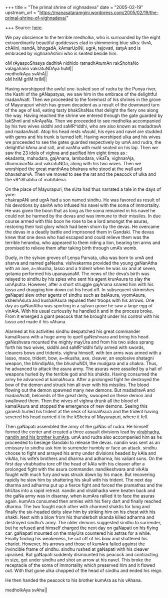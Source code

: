 +++
title = "The primal shrine of vighnadeva"
date = "2005-02-19"
upstream_url = "https://manasataramgini.wordpress.com/2005/02/19/the-primal-shrine-of-vighnadeva/"

+++
Source: [here](https://manasataramgini.wordpress.com/2005/02/19/the-primal-shrine-of-vighnadeva/).

We pay obscience to the terrible medholka, who is surrounded by the eight extraordinarily beautiful goddesses clad in shimmering blue silks: tIvrA, chAlini, nandA, bhogadA, kAmarUpiNi, ugrA, tejovatI, satyA and is embraced by vighnanAshini who is seated beside him.

oM rAyaspoShasya dadhitA nidhido ratnadhAtumAn rakShohaNo valagahano vakratuNDAya huM\|\|  
medholkAya svAhA\|\|  
oM hrIM grIM hrIM\|\|

Having worshipped the awful one-tusked son of rudra by the Punya river, the Kashi of the gANapatyas, we saw him in the embrace of the delightful madanAvatI. Then we proceeded to the foremost of his shrines in the grove of Mayurapuri which has grown decadent as a result of the downward turn of the age of kali, eating tasty bhakShaNas that delight the fiery one along the way. Having reached the shrine we entered through the gate guarded by lakShmI and nArAyaNa. Then we proceeded to see medholka accompanied by his two wives siddhi and saMR^iddhi, who are also known as madadravA and madanAvatI. Atop his head rests vAsukI, his eyes and navel are studded with gems and his trunk is turned left. Having worshiped ulka and his wives we proceeded to see the gates guarded respectively by umA and rudra, the delightful kAma and ratI, and varAha with mahI seated on his lap. Then we saw the 23 idols of vighna and pacified him eight times as :  
ekadanta, mahodara, gajAnana, lambodara, vikaTa, vighnarAja, dhumravarNa and vakratuNDa, along with his two wives. Then we worshiped the great manthAna bhairava who stood at the wall and bhavasharvA. Then we moved to see the rat and the peacock of ulka and the vR^iShabha of mahAdeva.

On the place of Mayurapuri, the sUta had thus narrated a tale in the days of yore:  
chakrapANi and ugrA had a son named sindhu. He was favored as result of his devotions by savitA who infused his navel with the soma of immortality. He was given the boon that as long as the soma remained in his navel he could not be harmed by the devas and was immune to their missiles. In due course armed with this boon he rose to be a lord amongst the asuras, restoring their lost glory which had been shorn by the devas. He overcame the devas in a deadly battle and imprisoned them in Gandaki. The devas knew that one deva who had escaped and could relieve them was the terrible heramba, who appeared to them riding a lion, bearing ten arms and promised to relieve them after taking birth through umA’s womb.

Duely, in the sylvan groves of Lenya Parvata, ulka was born to umA and sharva and named gaNesha. vishvakarma provided the young gaNanAtha with an axe, a\~nkusha, lasso and a trident when he was six and at seven, gotama performed his upanayanaM. The news of the deva’s birth was relayed to sindhu by his spies who sent his agent krurAsura to slay the umAputra. However, after a short struggle gajAnana snared him with his lasso and dragging him down cut his head off. In subsequent skirmishes gaNapati slew other agents of sindhu such as balAsura, vyomAsura, kshemAsura and kushalAsura repulsed their troops with his arrows. One day as gaNanAtha was sporting in a sylvan grove he saw a large egg of vinAtA. With his usual curiousity he handled it and in the process broke. From it emerged a giant peacock that he brought under his control with his lasso and made it his vAhana.

Alarmed at his activities sindhu despatched his great commander kamalAsura with a huge army to quell gaNeshvara and bring his head. gaNeshvara mounted the mighty mayUra and from his two sides sprang forth his two wives, siddhi and saMR^iddhi fully armed with swords, cleavers bows and tridents. vighna himself, with ten arms was armed with a lasso, mace, trident, bow, a\~nkusha, axe, cleaver, an explosive shatagni weapon, the bhindipAla, the bhushuNDI, the mudgara and a chakra. Thus, he advanced to attack the asura army. The asuras were assailed by a hail of weapons hurled by the terrible god and his shaktis. Having consumed the army he advanced at kamalAsura. After a prolonged fight he destroyed the bow of the demon and struck him all over with his missiles. The blood flowing out the demon spawned many new demons. But madadravA and madanAvatI, beloveds of the great deity, swooped on these demon and swallowed them. Then the wives of vighna drunk all the blood of kamalAsura and stopped the emergence of new demons. Seeing this ganesh hurled his trident at the neck of kamalAsura and the trident having severed his head carried it to the kShetra of Mayurapuri, where it fell.

Then gaNapati assembled the army of the gaNas of rudra. He himself formed the center and created a three assault divisions lead by [vIrabhadra, nandin and his brother kumAra](https://manasataramgini.wordpress.com/2004/05/19/rudra-his-agents/ "rudra- his agents"). umA and rudra also accompanied him as he proceeded to besiege Gandaki to release the devas. nandin was sent as an emissary to sindhu ask him to surrender humbly or face an attack. sindhu choose to fight and arrayed his army under divisions headed by kAla and vikAla, his wife’s brothers and dharma and adharma, his valiant sons. On the first day vIrabhadra tore off the head of kAla with his cleaver after a prolonged fight with the asura commander. nandikeshvara and vikAla fought with much fury and was struck down by his mace. But recovering rapidly he slew him by shattering his skull with his trident. The next day dharma and adharma put up a fierce fight and forced the pramathas and the bhUtas into a rapid retreat. nandin and vIrabhadra were beaten back and the gaNa army was in disarray, when kumAra rallied it to face the asuras again. kumAra consumed then armies with his fiery dart and finally reached dharma. The two fought each other with charmed shaktis for long and finally the six-headed deity slew him by striking him on his chest with his shakti. Next with a blow from his thunderbolt skanda killed adharma and destroyed sindhu’s army. The older demons suggested sindhu to surrender, but he refused and himself charged the next day on gaNapati on his flying car. gaNapati mounted on the mayUra countered his astras for a while. Finally finding his weakeness, he cut off of his bow and shattered his chariot. However, his arrows and those of kumAra failed against the invincible frame of sindhu. sindhu rushed at gaNapati with his cleaver upraised. But gaNapati suddenly dismounted his peacock and contracting in size, got under sindhu and shot an arrow at his navel. This broke the receptacle of the soma of immortality which preserved him and it flowed out. With that gone ulka chopped of the head of sindhu and ended his reign.

He then handed the peacock to his brother kumAra as his vAhana.

medholkAya svAha\|\|

